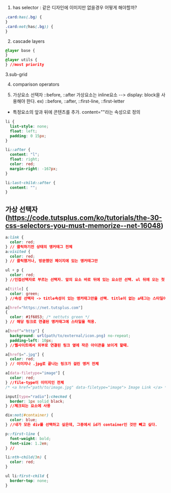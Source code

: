 1. has selector :
   같은 디자인에 이미지만 없을경우 어떻게 해야할까?

```css
.card:has(.bg) {
}
.card:not(has(.bg)) {
}
```

2. cascade layers

```css
@layer base {
}
@layer utils {
} //most priority
```

3.sub-grid

4. comparison operators

5. 가상요소 선택자 ::before, ::after
   가상요소는 inline요소 --> display: block을 사용해야 한다. ex) ::before, ::after, ::first-line, ::first-letter

- 특정요소의 앞과 뒤에 콘텐츠를 추가. content=""라는 속성으로 정의

```css
li {
  list-style: none;
  float: left;
  padding: 0 15px;
}

li::after {
  content: "l";
  float: right;
  color: red;
  margin-right: -167px;
}

li:last-child::after {
  content: "";
}
```

## 가상 선택자(https://code.tutsplus.com/ko/tutorials/the-30-css-selectors-you-must-memorize--net-16048)

```css
a:link {
  color: red;
} // 클릭하기전 상태의 앵커태그 전체
a:visited {
  color: red;
} // 클릭했거나, 방문했던 페이지에 있는 앵커태그만

ul + p {
  color: red;
} //인접선택자로 부르는 선택자. 앞의 요소 바로 뒤에 있는 요소만 선택. ul 뒤에 오는 첫 번째 단락의 텍스트만 빨간색

a[title] {
  color: green;
} //속성 선택자 -> title속성이 있는 앵커태그만을 선택. title이 없는 a태그는 스타일이 적용되지 않는다.

a[href="https://net.tutsplus.com"]
{
  color: #1f6053; /* nettuts green */
} // 해당 링크로 연결된 앵커태그에 스타일을 적용.

a[href^="http"] {
  background: url(path/to/external/icon.png) no-repeat;
  padding-left: 10px;
} //웹사이트에서 외부로 연결된 링크 옆에 작은 아이콘을 보이게 할때.

a[href$=".jpg"] {
  color: red;
} // 이미지나 .jpg로 끝나는 링크가 걸린 앵커 전체

a[data-filetype="image"] {
  color: red;
} //file-type이 이미지인 전체
/* <a href="path/to/image.jpg" data-filetype="image"> Image Link </a> */

input[type="radio"]:checked {
  border: 1px solid black;
} //체크되는 요소에 사용

div:not(#container) {
  color: blue;
} //내가 모든 div를 선택하고 싶은데, 그중에서 id가 container인 것만 빼고 싶다.

p::first-line {
  font-weight: bold;
  font-size: 1.2em;
} //

li:nth-child(3n) {
  color: red;
}

ul li:first-child {
  border-top: none;
}
```
